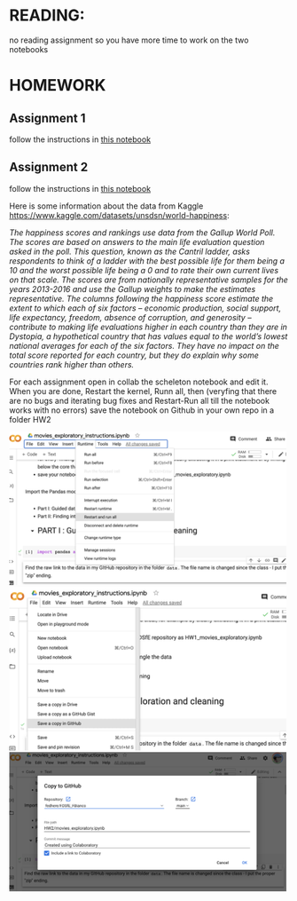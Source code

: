 # READING: 
no reading assignment so you have more time to work on the two notebooks

# HOMEWORK
## Assignment 1 
follow the instructions in [this notebook](https://github.com/fedhere/FDSfE_FBianco/blob/main/HW2/movies_exploratory_instructions.ipynb)

## Assignment 2
follow the instructions in [this notebook](https://github.com/fedhere/FDSfE_FBianco/blob/main/HW2/happiness_instructions.ipynb)

Here is some information about the data from Kaggle https://www.kaggle.com/datasets/unsdsn/world-happiness:

_The happiness scores and rankings use data from the Gallup World Poll. The scores are based on answers to the main life evaluation question asked in the poll. This question, known as the Cantril ladder, asks respondents to think of a ladder with the best possible life for them being a 10 and the worst possible life being a 0 and to rate their own current lives on that scale. The scores are from nationally representative samples for the years 2013-2016 and use the Gallup weights to make the estimates representative. The columns following the happiness score estimate the extent to which each of six factors – economic production, social support, life expectancy, freedom, absence of corruption, and generosity – contribute to making life evaluations higher in each country than they are in Dystopia, a hypothetical country that has values equal to the world’s lowest national averages for each of the six factors. They have no impact on the total score reported for each country, but they do explain why some countries rank higher than others._



For each assignment open in collab the scheleton notebook and edit it. When you are done, Restart the kernel, Runn all, then (veryfing that there are no bugs and iterating bug fixes and Restart-Run all till  the notebook works with no errors) save the notebook on Github in your own repo in a folder HW2


<img src="../imgs/Screen Shot 2022-09-09 at 12.00.57 PM.png" width=500>


<img src="../imgs/Screen Shot 2022-09-09 at 12.01.38 PM.png" width=500>


<img src="../imgs/Screen Shot 2022-09-09 at 12.01.28 PM.png" width=500>
